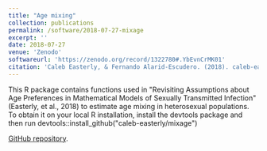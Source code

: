 ```yaml
---
title: "Age mixing"
collection: publications
permalink: /software/2018-07-27-mixage
excerpt: ''
date: 2018-07-27
venue: 'Zenodo'
softwareurl: 'https://zenodo.org/record/1322780#.YbEvnCrMK01'
citation: 'Caleb Easterly, & Fernando Alarid-Escudero. (2018). caleb-easterly/mixage: Published version (v1.0). Zenodo. https://doi.org/10.5281/zenodo.1322780.'
---
```

This R package contains functions used in "Revisiting Assumptions about Age Preferences in Mathematical Models of Sexually Transmitted Infection" (Easterly, et al., 2018) to estimate age mixing in heterosexual populations. To obtain it on your local R installation, install the devtools package and then run devtools::install_github("caleb-easterly/mixage")

[GitHub repository](https://github.com/caleb-easterly/mixage/tree/v1.0).
